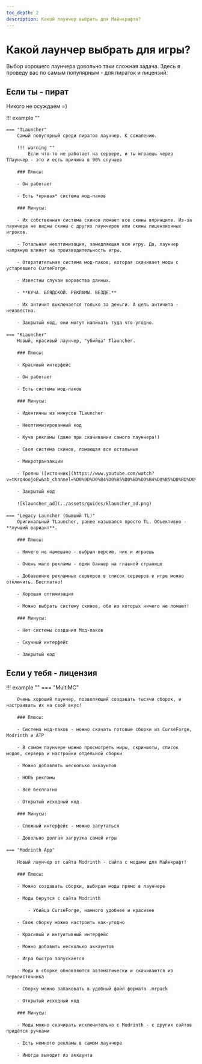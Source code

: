 ```yaml
---
toc_depth: 2
description: Какой лаунчер выбрать для Майнкрафта?
---
```


# Какой лаунчер выбрать для игры?

Выбор хорошего лаунчера довольно таки сложная задача. Здесь я проведу вас по самым популярным - для пираток и лицензий.

## Если ты - пират

Никого не осуждаем =)

!!! example ""

    === "TLauncher"
        Самый популярный среди пиратов лаунчер. К сожалению.

        !!! warning ""
            Если что-то не работает на сервере, и ты играешь через ТЛаунчер - это и есть причина в 90% случаев

        ### Плюсы:

        - Он работает

        - Есть *кривая* система мод-паков

        ### Минусы:

        - Их собственная система скинов ломает все скины впринципе. Из-за лаунчера не видны скины с других лаунчеров или скины лицензионных игроков.

        - Тотальная неоптимизация, замедляющая всю игру. Да, лаунчер напрямую влияет на производительность игры.

        - Отвратительная система мод-паков, которая скачивает моды с устаревшего CurseForge.

        - Известны случаи воровства данных.

        - **КУЧА. БЛЯДСКОЙ. РЕКЛАМЫ. ВЕЗДЕ.**

        - Их античит выключается только за деньги. А цель античита - неизвестна.

        - Закрытый код, они могут напихать туда что-угодно.

    === "KLauncher"
        Новый, красивый лаунчер, "убийца" Tlauncher. 

        ### Плюсы:

        - Красивый интерфейс

        - Он работает

        - Есть система мод-паков

        ### Минусы:

        - Идентичны из минусов TLauncher

        - Неоптимизированный код

        - Куча рекламы (даже при скачивании самого лаунчера!)

        - Своя система скинов, ломающая все остальные

        - Микротранзакции

        - Трояны ([источник](https://www.youtube.com/watch?v=tKrq4oojoEw&ab_channel=%D0%9D%D0%B4%D0%B5%D0%BD%D0%B4%D0%B5%D0%BD%D0%B0))

        - Закрытый код

        ![klauncher_ad](../assets/guides/klauncher_ad.png)

    === "Legacy Launcher (бывший TL)"
        Оригинальный TLauncher, ранее назывался просто TL. Объективно - **лучший вариант**.

        ### Плюсы:

        - Ничего не намешано - выбрал версию, ник и играешь

        - Очень мало рекламы - один баннер на главной странице

        - Добавление рекламных серверов в список серверов в игре можно отключить. Бесплатно!

        - Хорошая оптимизация

        - Можно выбрать систему скинов, обе из которых ничего не ломают!

        ### Минусы:

        - Нет системы создания Мод-паков

        - Скучный интерфейс

        - Закрытый код

## Если у тебя - лицензия

!!! example ""
    === "MultiMC"
        
        Очень хороший лаунчер, позволяющий создавать тысячи сборок, и настраивать их на свой вкус!

        ### Плюсы:

        - Система мод-паков - можно скачать готовые сборки из CurseForge, Modrinth и ATP

        - В самом лаунчере можно просмотреть миры, скриншоты, список модов, сервера и настройки отдельной сборки

        - Можно добавлять несколько аккаунтов

        - НОЛЬ рекламы

        - Всё бесплатно

        - Открытый исходный код

        ### Минусы:

        - Сложный интерфейс - можно запутаться

        - Довольно долгая загрузка самой игры

    === "Modrinth App"

        Новый лаунчер от сайта Modrinth - сайта с модами для Майнкрафт!

        ### Плюсы:

        - Можно создавать сборки, выбирая моды прямо в лаунчере

        - Моды берутся с сайта Modrinth

            - Убийца CurseForge, намного удобнее и красивее

        - Свою сборку можно настроить как-угодно

        - Красивый и интуитивный интерфейс

        - Можно добавить несколько аккаунтов

        - Игра быстро запускается

        - Моды в сборке обновляются автоматически и скачиваются из первоисточника

        - Сборку можно запаковать в удобный файл формата .mrpack

        - Открытый исходный код

        ### Минусы:

        - Моды можно скачивать исключительно с Modrinth - с других сайтов придётся ручками

        - Есть немного рекламы в самом лаунчере

        - Иногда выходит из аккаунта